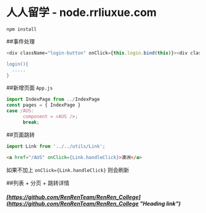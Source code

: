 #  人人留学 - node.rrliuxue.com
`npm install`

##事件处理 
```javascript
<div className="login-button" onClick={this.login.bind(this)}><div className="icon">登 录</div></div>`

login(){
  ..... 
}
```

##新增页面
`App.js`
```javascript
import IndexPage from ../IndexPage 
const pages = { IndexPage }
case /AUS:
      component = <AUS />;
      break;
```

##页面跳转
```javascript
import Link from '../../utils/Link';
```

```html
<a href="/AUS" onClick={Link.handleClick}>澳洲</a>
```
如果不加上 `onClick={Link.handleClick}` 则会刷新

##列表 + 分页 + 跳转详情  
##### [https://github.com/RenRenTeam/RenRen_College](https://github.com/RenRenTeam/RenRen_College "Heading link")
